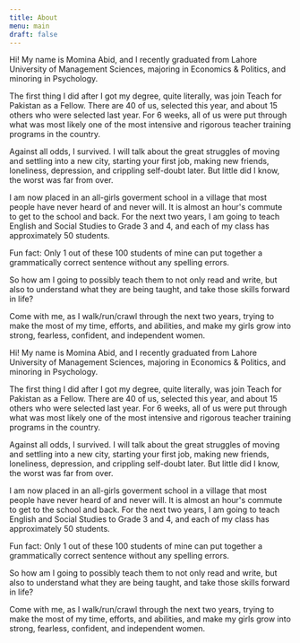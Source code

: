 ```yaml
---
title: About
menu: main
draft: false
---
```

Hi! My name is Momina Abid, and I recently graduated from Lahore University of Management Sciences, majoring in Economics & Politics, and minoring in Psychology.

The first thing I did after I got my degree, quite literally, was join Teach for Pakistan as a Fellow. There are 40 of us, selected this year, and about 15 others who were selected last year. For 6 weeks, all of us were put through what was most likely one of the most intensive and rigorous teacher training programs in the country.

Against all odds, I survived. I will talk about the great struggles of moving and settling into a new city, starting your first job, making new friends, loneliness, depression, and crippling self-doubt later. But little did I know, the worst was far from over.

I am now placed in an all-girls goverment school in a village that most people have never heard of and never will. It is almost an hour's commute to get to the school and back. For the next two years, I am going to teach English and Social Studies to Grade 3 and 4, and each of my class has approximately 50 students.

Fun fact: Only 1 out of these 100 students of mine can put together a grammatically correct sentence without any spelling errors.

So how am I going to possibly teach them to not only read and write, but also to understand what they are being taught, and take those skills forward in life?

Come with me, as I walk/run/crawl through the next two years, trying to make the most of my time, efforts, and abilities, and make my girls grow into strong, fearless, confident, and independent women.
Hi! My name is Momina Abid, and I recently graduated from Lahore University of Management Sciences, majoring in Economics & Politics, and minoring in Psychology.

The first thing I did after I got my degree, quite literally, was join Teach for Pakistan as a Fellow. There are 40 of us, selected this year, and about 15 others who were selected last year. For 6 weeks, all of us were put through what was most likely one of the most intensive and rigorous teacher training programs in the country.

Against all odds, I survived. I will talk about the great struggles of moving and settling into a new city, starting your first job, making new friends, loneliness, depression, and crippling self-doubt later. But little did I know, the worst was far from over.

I am now placed in an all-girls goverment school in a village that most people have never heard of and never will. It is almost an hour's commute to get to the school and back. For the next two years, I am going to teach English and Social Studies to Grade 3 and 4, and each of my class has approximately 50 students.

Fun fact: Only 1 out of these 100 students of mine can put together a grammatically correct sentence without any spelling errors.

So how am I going to possibly teach them to not only read and write, but also to understand what they are being taught, and take those skills forward in life?

Come with me, as I walk/run/crawl through the next two years, trying to make the most of my time, efforts, and abilities, and make my girls grow into strong, fearless, confident, and independent women.


